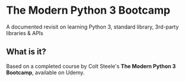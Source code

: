 # The Modern Python 3 Bootcamp
A documented revisit on learning Python 3, standard library, 3rd-party libraries & APIs

## What is it?
Based on a completed course by Colt Steele's <b>The Modern Python 3 Bootcamp</b>, available on Udemy.
